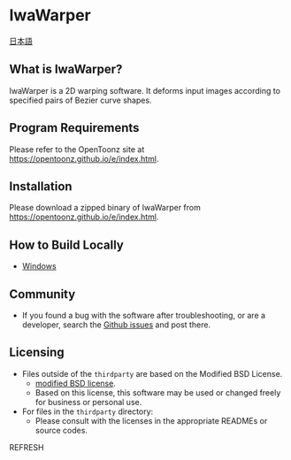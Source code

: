 # IwaWarper

[日本語](./doc/README_ja.md)

## What is IwaWarper?

IwaWarper is a 2D warping software. It deforms input images according to specified pairs of Bezier curve shapes.

## Program Requirements

Please refer to the OpenToonz site at <https://opentoonz.github.io/e/index.html>.

## Installation

Please download a zipped binary of IwaWarper from <https://opentoonz.github.io/e/index.html>.

## How to Build Locally

- [Windows](./doc/how_to_build_win.md)


## Community

- If you found a bug with the software after troubleshooting, or are a developer, search the [Github issues](https://github.com/opentoonz/iwawarper/issues) and post there.

## Licensing

- Files outside of the `thirdparty` are based on the Modified BSD License.
  - [modified BSD license](./LICENSE.txt).
  - Based on this license, this software may be used or changed freely for business or personal use.
- For files in the `thirdparty` directory:
  - Please consult with the licenses in the appropriate READMEs or source codes.
 

REFRESH
